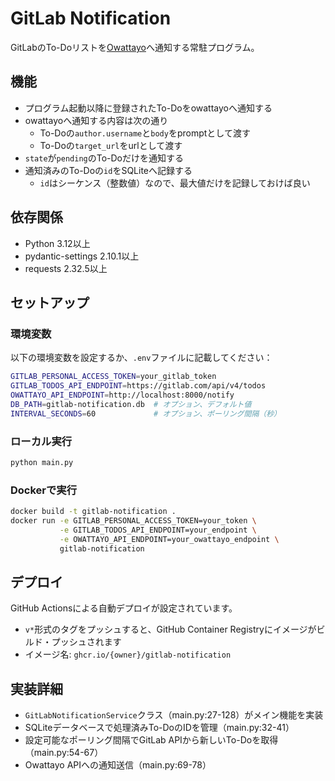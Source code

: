 # GitLab Notification

GitLabのTo-Doリストを[Owattayo](https://github.com/backpaper0/owattayo)へ通知する常駐プログラム。

## 機能

- プログラム起動以降に登録されたTo-Doをowattayoへ通知する
- owattayoへ通知する内容は次の通り
    - To-Doの`author.username`と`body`をpromptとして渡す
    - To-Doの`target_url`をurlとして渡す
- `state`が`pending`のTo-Doだけを通知する
- 通知済みのTo-Doの`id`をSQLiteへ記録する
    - `id`はシーケンス（整数値）なので、最大値だけを記録しておけば良い

## 依存関係

- Python 3.12以上
- pydantic-settings 2.10.1以上
- requests 2.32.5以上

## セットアップ

### 環境変数

以下の環境変数を設定するか、`.env`ファイルに記載してください：

```bash
GITLAB_PERSONAL_ACCESS_TOKEN=your_gitlab_token
GITLAB_TODOS_API_ENDPOINT=https://gitlab.com/api/v4/todos
OWATTAYO_API_ENDPOINT=http://localhost:8000/notify
DB_PATH=gitlab-notification.db  # オプション、デフォルト値
INTERVAL_SECONDS=60             # オプション、ポーリング間隔（秒）
```

### ローカル実行

```bash
python main.py
```

### Dockerで実行

```bash
docker build -t gitlab-notification .
docker run -e GITLAB_PERSONAL_ACCESS_TOKEN=your_token \
           -e GITLAB_TODOS_API_ENDPOINT=your_endpoint \
           -e OWATTAYO_API_ENDPOINT=your_owattayo_endpoint \
           gitlab-notification
```

## デプロイ

GitHub Actionsによる自動デプロイが設定されています。

- `v*`形式のタグをプッシュすると、GitHub Container Registryにイメージがビルド・プッシュされます
- イメージ名: `ghcr.io/{owner}/gitlab-notification`

## 実装詳細

- `GitLabNotificationService`クラス（main.py:27-128）がメイン機能を実装
- SQLiteデータベースで処理済みTo-DoのIDを管理（main.py:32-41）
- 設定可能なポーリング間隔でGitLab APIから新しいTo-Doを取得（main.py:54-67）
- Owattayo APIへの通知送信（main.py:69-78）
